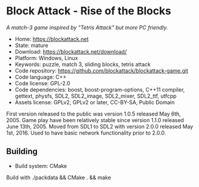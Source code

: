 # Block Attack - Rise of the Blocks

_A match-3 game inspired by "Tetris Attack" but more PC friendly._

- Home: https://blockattack.net
- State: mature
- Download: https://blockattack.net/download/
- Platform: Windows, Linux
- Keywords: puzzle, match 3, sliding blocks, tetris attack
- Code repository: https://github.com/blockattack/blockattack-game.git
- Code language: C++
- Code license: GPL-2.0
- Code dependencies: boost, boost-program-options, C++11 compiler, gettext, physfs, SDL2, SDL2_image, SDL2_mixer, SDL2_ttf, utfcpp
- Assets license: GPLv2, GPLv2 or later, CC-BY-SA, Public Domain

First version released to the public was version 1.0.5 released May 6th, 2005.
Game play have been relatively stable since version 1.1.0 released June 13th, 2005.
Moved from SDL1 to SDL2 with version 2.0.0 released May 1st, 2016.
Used to have basic network functionality prior to 2.0.0.

## Building

- Build system: CMake

Build with ./packdata && CMake . && make
